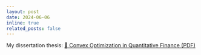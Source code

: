 ```yaml
---
layout: post
date: 2024-06-06 
inline: true
related_posts: false
---
```

My dissertation thesis:
[📄 Convex Optimization in Quantitative Finance (PDF)](/assets/pdfs/thesis_final-augmented.pdf)


